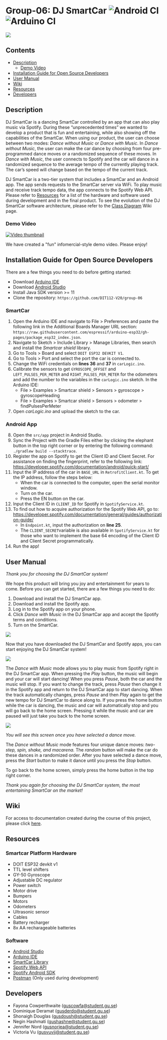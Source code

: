 # Group-06: DJ SmartCar ![Android CI] ![Arduino CI]

![](https://i.imgur.com/K6XNvpd.png)

## Contents
* [Description](#description)
   * [Demo Video](#demo-video)
* [Installation Guide for Open Source Developers](#installation-guide-for-open-source-developers)
* [User Manual](#user-manual)
* [Wiki](#wiki)
* [Resources](#resources)
* [Developers](#developers)

## Description 
DJ SmartCar is a dancing SmartCar controlled by an app that can also play music via Spotify. During these “unprecedented times” we wanted to develop a product that is fun and entertaining, while also showing off the capabilities of the SmartCar. When using our product, the user can choose between two modes: *Dance without Music* or *Dance with Music*. In *Dance without Music*, the user can make the car dance by choosing from four pre-programmed dance moves or a randomized sequence of these moves. In *Dance with Music*, the user connects to Spotify and the car will dance in a randomized sequence to the average tempo of the currently playing track. The car’s speed will change based on the tempo of the current track.

DJ SmartCar is a two-tier system that includes a SmartCar and an Android app. The app sends requests to the SmartCar server via WiFi. To play music and receive track tempo data, the app connects to the Spotify Web API. Please refer to [Resources](#resources) for a list of the hardware and software used during development and in the final product. To see the evolution of the DJ SmartCar software architecture, please refer to the [Class Diagram](https://github.com/DIT112-V20/group-06/wiki/Class-Diagram) Wiki page.

### Demo Video
[![Video thumbnail](http://i3.ytimg.com/vi/GGH_hdqZUTI/hqdefault.jpg)](https://youtu.be/GGH_hdqZUTI)

We have created a "fun" infomercial-style demo video. Please enjoy!

## Installation Guide for Open Source Developers
There are a few things you need to do before getting started:
* Download [Arduino IDE](https://www.arduino.cc/en/Main/Software)
* Download [Android Studio](https://developer.android.com/studio)
* Install Java SDK version >= 11 
* Clone the repository: `https://github.com/DIT112-V20/group-06` 

### SmartCar
1. Open the Arduino IDE and navigate to File > Preferences and paste the following link in the Additional Boards Manager URL section: `https://raw.githubusercontent.com/espressif/arduino-esp32/gh-pages/package_esp32_index.json`.
2. Navigate to Sketch > Include Library > Manage Libraries, then search and install the *Smartcar shield* library.
3. Go to Tools > Board and select `DOIT ESP32 DEVKIT V1`.
4. Go to Tools > Port and select the port the car is connected to.
5. Change the WiFi credentials on **lines 36** and **37** in `carLogic.ino`.
6. Calibrate the sensors to get `GYROSCOPE_OFFSET` and `LEFT_PULSES_PER_METER` and `RIGHT_PULSES_PER_METER` for the odometers and add the number to the variables in the `carLogic.ino` sketch. In the Arduino IDE:
    - File > Examples > Smartcar shield > Sensors > gyroscope > gyroscopeHeading
    - File > Examples > Smartcar shield > Sensors > odometer > findPulsesPerMeter
7. Open *carLogic.ino* and upload the sketch to the car.

### Android App
8. Open the `src/app` project in Android Studio.
9. Sync the Project with the Gradle Files either by clicking the elephant button in the top right corner or by entering the following command: `./gradlew build --stacktrace`.
10. Register the app on Spotify to get the Client ID and Client Secret. For assistance on finding the fingerprint, refer to the following link: 
https://developer.spotify.com/documentation/android/quick-start/
11. Input the IP address of the car in `BASE_URL` in `RetrofitClient.kt`. To get the IP address, follow the steps below:
    - When the car is connected to the computer, open the serial monitor window. 
    - Turn on the car.
    - Press the EN button on the car.
12. Input the Client ID in `CLIENT_ID` for Spotify in `SpotifyService.kt`.
13. To find out how to acquire authorization for the Spotify Web API, go to: https://developer.spotify.com/documentation/general/guides/authorization-guide/
    - In `Endpoint.kt`, input the authorization on **line 25**.   
    - The `CLIENT_SECRET`variable is also available in `SpotifyService.kt` for those who want to implement the base 64 encoding of the Client ID and Client Secret programmatically.
14. Run the app!

## User Manual
*Thank you for choosing the DJ SmartCar system!*

We hope this product will bring you joy and entertainment for years to come. Before you can get started, there are a few things you need to do: 
1. Download and install the DJ SmartCar app.
2. Download and install the Spotify app.
3. Log in to the Spotify app on your phone.
4. Click *Dance with Music* in the DJ SmartCar app and accept the Spotify terms and conditions. 
5. Turn on the SmartCar.

![](https://i.imgur.com/Ql6TQxW.jpg?1)

Now that you have downloaded the DJ SmartCar and Spotify apps, you can start enjoying the DJ SmartCar system! 

![](https://i.imgur.com/bILHO3g.jpg?1)

The *Dance with Music* mode allows you to play music from Spotify right in the DJ SmartCar app. When pressing the *Play* button, the music will begin and your car will start dancing! When you press *Pause*, both the car and the music will stop. If you want to change the track, press *Pause* then change it in the Spotify app and return to the DJ SmartCar app to start dancing. When the track automatically changes, press *Pause* and then *Play* again to get the new tempo for DJ SmartCar to dance along to. If you press the home button while the car is dancing, the music and car will automatically stop and you will go back to the home screen. Pressing it while the music and car are paused will just take you back to the home screen.

![](https://i.imgur.com/WJRigre.jpg?1)

*You will see this screen once you have selected a dance move.* 

The *Dance without Music* mode features four unique dance moves: *two-step, spin, shake, and macarena.* The *random* button will make the car do these dances in a randomized order. After you have selected a dance move, press the *Start* button to make it dance until you press the *Stop* button.  

To go back to the home screen, simply press the home button in the top right corner. 

*Thank you again for choosing the DJ SmartCar system, the most entertaining SmartCar on the market!* 

## Wiki
For access to documentation created during the course of this project, please click [here](https://github.com/DIT112-V20/group-06/wiki). 

## Resources
### Smartcar Platform Hardware
* DOIT ESP32 devkit v1
* TTL level shifters
* GY-50 Gyroscope
* Adjustable DC regulator
* Power switch
* Motor drive
* Bumpers 
* Motors
* Odometers
* Ultrasonic sensor
* Cables
* Battery recharger
* 8x AA recharageable batteries

### Software
* [Android Studio](https://developer.android.com/studio)
* [Arduino IDE](https://www.arduino.cc/en/Main/Software)
* [SmartCar Library](https://www.arduinolibraries.info/libraries/smartcar-shield)
* [Spotify Web API](https://developer.spotify.com/documentation/web-api/)
* [Spotify Android SDK](https://developer.spotify.com/documentation/android/)
* [Postman](https://postman.com) (Only used during development)

## Developers
* Fayona Cowperthwaite (guscowfa@student.gu.se)
* Dominique Deramat (gusderdo@student.gu.se)
* Shonaigh Douglas (gusdoush@student.gu.se)
* Negin Hashmati (gushashne@student.gu.se)
* Jennifer Nord (gusnorjea@student.gu.se)
* Victoria Vu (gusvuvij@student.gu.se)

[Android CI]: https://github.com/DIT112-V20/group-06/workflows/Android%20CI/badge.svg
[Arduino CI]: https://github.com/DIT112-V20/group-06/workflows/Arduino%20CI/badge.svg
